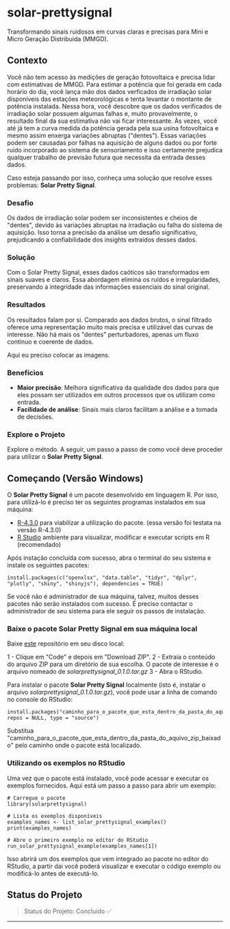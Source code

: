 # solar-prettysignal
Transformando sinais ruidosos em curvas claras e precisas para Mini e Micro Geração Distribuída (MMGD).

## Contexto
Você não tem acesso às medições de geração fotovoltaica e precisa lidar com estimativas de MMGD. Para estimar a potência que foi gerada em cada horário do dia, você lança mão dos dados verficados de irradiação solar disponíveis das estações meteorológicas e tenta levantar o montante de potência instalada. Nessa hora, você descobre que os dados verificados de irradiação solar possuem algumas falhas e, muito provavelmente, o resultado final da sua estimativa não vai ficar interessante. Às vezes, você até já tem a curva medida da potência gerada pela sua usina fotovoltaica e mesmo assim enxerga variações abruptas ("dentes"). Essas variações podem ser causadas por falhas na aquisição de alguns dados ou por forte ruído incorporado ao sistema de sensoriamento e isso certamente prejudica qualquer trabalho de previsão futura que necessita da entrada desses dados.

Caso esteja passando por isso, conheça uma solução que resolve esses problemas: **Solar Pretty Signal**.

### Desafio

Os dados de irradiação solar podem ser inconsistentes e cheios de "dentes", devido às variações abruptas na irradiação ou falha do sistema de aquisição. Isso torna a precisão da análise um desafio significativo, prejudicando a confiabilidade dos insights extraídos desses dados.

### Solução

Com o Solar Pretty Signal, esses dados caóticos são transformados em sinais suaves e claros. Essa abordagem elimina os ruídos e irregularidades, preservando a integridade das informações essenciais do sinal original.

### Resultados

Os resultados falam por si. Comparado aos dados brutos, o sinal filtrado oferece uma representação muito mais precisa e utilizável das curvas de interesse. Não há mais os "dentes" perturbadores, apenas um fluxo contínuo e coerente de dados.

Aqui eu preciso colocar as imagens.

### Benefícios

- **Maior precisão**: Melhora significativa da qualidade dos dados para que eles possam ser utilizados em outros processos que os utilizam como entrada.
- **Facilidade de análise**: Sinais mais claros facilitam a análise e a tomada de decisões.

### Explore o Projeto

Explore o método. A seguir, um passo a passo de como você deve proceder para utilizar o **Solar Pretty Signal**.

## Começando (Versão Windows)

O **Solar Pretty Signal** é um pacote desenvolvido em linguagem R. Por isso, para utilizá-lo é preciso ter os seguintes programas instalados em sua máquina: 
* [R-4.3.0](https://cran.r-project.org/bin/windows/base/old/4.3.0/) para viabilizar a utilização do pacote. (essa versão foi testata na versão R-4.3.0)
* [R Studio](https://posit.co/download/rstudio-desktop/) ambiente para visualizar, modificar e executar scripts em R (recomendado)

Após instação concluída com sucesso, abra o terminal do seu sistema e instale os seguintes pacotes:

```
install.packages(c("openxlsx", "data.table", "tidyr", "dplyr", "plotly", "shiny", "shinyjs"), dependencies = TRUE)
```
Se você não é administrador de sua máquina, talvez, muitos desses pacotes não serão instalados com sucesso. É preciso contactar o administrador de seu sistema para ele seguir os passos de instalação.

### Baixe o pacote Solar Pretty Signal em sua máquina local
Baixe [este](https://github.com/robsondonato/solar_prettysignal.git) repositório em seu disco local:

1 - Clique em "Code" e depois em "Download ZIP".
2 - Extraia o conteúdo do arquivo ZIP para um diretório de sua escolha. O pacote de interesse é o arquivo nomeado de *solarprettysignal_0.1.0.tar.gz*
3 - Abra o RStudio.

Para instalar o pacote **Solar Pretty Signal** localmente (isto é, instalar o arquivo *solarprettysignal_0.1.0.tar.gz*), você pode usar a linha de comando no console do RStudio:

```
install.packages("caminho_para_o_pacote_que_esta_dentro_da_pasta_do_aquivo_zip_baixado/solar_prettysignal", repos = NULL, type = "source")
```
Substitua "caminho_para_o_pacote_que_esta_dentro_da_pasta_do_aquivo_zip_baixado" pelo caminho onde o pacote está localizado.

### Utilizando os exemplos no RStudio
Uma vez que o pacote está instalado, você pode acessar e executar os exemplos fornecidos. Aqui está um passo a passo para abrir um exemplo:

```
# Carregue o pacote
library(solarprettysignal)

# Lista os exemplos disponíveis
examples_names <- list_solar_prettysignal_examples()
print(examples_names)

# Abre o primeiro exemplo no editor do RStudio
run_solar_prettysignal_example(examples_names[1])
```
Isso abrirá um dos exemplos que vem integrado ao pacote no editor do RStudio, a partir dai você poderá visualizar e executar o código exemplo ou modificá-lo antes de executá-lo.

## Status do Projeto
> Status do Projeto: Concluído :white_check_mark:

---

